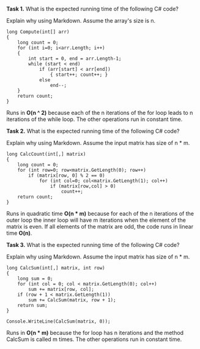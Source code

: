 **Task 1.** What is the expected running time of the following C# code?

Explain why using Markdown.
Assume the array's size is n.

    long Compute(int[] arr)
    {
    	long count = 0;
    	for (int i=0; i<arr.Length; i++)
    	{
    		int start = 0, end = arr.Length-1;
    		while (start < end)
    			if (arr[start] < arr[end])
    				{ start++; count++; }
    			else 
    				end--;
    	}
    	return count;
    }

Runs in **O(n ^ 2)** because each of the n iterations of the for loop leads to n iterations of the while loop. The other operations run in constant time.


**Task 2.** What is the expected running time of the following C# code?

Explain why using Markdown.
Assume the input matrix has size of n * m.

    long CalcCount(int[,] matrix)
    {
    	long count = 0;
    	for (int row=0; row<matrix.GetLength(0); row++)
    		if (matrix[row, 0] % 2 == 0)
    			for (int col=0; col<matrix.GetLength(1); col++)
    				if (matrix[row,col] > 0)
    					count++;
    	return count;
    }

Runs in quadratic time **O(n * m)** because for each of the n iterations of the outer loop the inner loop will have m iterations when the element of the matrix is even.
If all elements of the matrix are odd, the code runs in linear time **O(n)**. 


**Task 3.** What is the expected running time of the following C# code?

Explain why using Markdown.
Assume the input matrix has size of n * m.

    long CalcSum(int[,] matrix, int row)
    {
    	long sum = 0;
    	for (int col = 0; col < matrix.GetLength(0); col++) 
    		sum += matrix[row, col];
    	if (row + 1 < matrix.GetLength(1)) 
    		sum += CalcSum(matrix, row + 1);
    	return sum;
    }
    
    Console.WriteLine(CalcSum(matrix, 0));

Runs in **O(n * m)** because the for loop has n iterations and the method CalcSum is called m times. The other operations run in constant time.